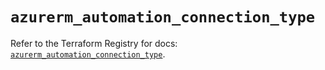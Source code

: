 # `azurerm_automation_connection_type`

Refer to the Terraform Registry for docs: [`azurerm_automation_connection_type`](https://registry.terraform.io/providers/hashicorp/azurerm/3.110.0/docs/resources/automation_connection_type).
